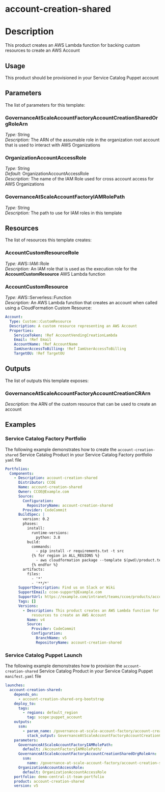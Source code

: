 # account-creation-shared
# Description
This product creates an AWS Lambda function for backing custom resources to create an AWS Account
 
## Usage
This product should be provisioned in your Service Catalog Puppet account

## Parameters
The list of parameters for this template:

### GovernanceAtScaleAccountFactoryAccountCreationSharedOrgRoleArn 
*Type:* String  
*Description:* The ARN of the assumable role in the organization root account that is used to interact with AWS Organizations
### OrganizationAccountAccessRole 
*Type:* String  
*Default:* OrganizationAccountAccessRole  
*Description:* The name of the IAM Role used for cross account access for AWS Organizations
### GovernanceAtScaleAccountFactoryIAMRolePath
*Type:* String  
*Description:* The path to use for IAM roles in this template

## Resources
The list of resources this template creates:

### AccountCustomResourceRole 
*Type:* AWS::IAM::Role  
*Description:* An IAM role that is used as the execution role for the **AccountCustomResource** AWS Lambda function
### AccountCustomResource 
*Type:* AWS::Serverless::Function  
*Description:* An AWS Lambda function that creates an account when called using a CloudFormation Custom Resource:
```yaml
Account:
  Type: Custom::CustomResource
  Description: A custom resource representing an AWS Account
  Properties:
    ServiceToken: !Ref AccountVendingCreationLambda
    Email: !Ref Email
    AccountName: !Ref AccountName
    IamUserAccessToBilling: !Ref IamUserAccessToBilling
    TargetOU: !Ref TargetOU
```
 

## Outputs
The list of outputs this template exposes:

### GovernanceAtScaleAccountFactoryAccountCreationCRArn 
*Description:* the ARN of the custom resource that can be used to create an account
  
## Examples

### Service Catalog Factory Portfolio
The following example demonstrates how to create the `account-creation-shared` Service Catalog Product in your Service Catalog Factory portfolio `yaml` file
```yaml
Portfolios:
  Components:
    - Description: account-creation-shared
      Distributor: CCOE
      Name: account-creation-shared
      Owner: CCOE@Example.com
      Source:
        Configuration:
          RepositoryName: account-creation-shared
        Provider: CodeCommit
      BuildSpec: |
        version: 0.2
        phases:
          install:
            runtime-versions:
              python: 3.8
          build:
            commands:
              - pip install -r requirements.txt -t src
            {% for region in ALL_REGIONS %}
              - aws cloudformation package --template $(pwd)/product.template.yaml --s3-bucket sc-factory-artifacts-${ACCOUNT_ID}-{{ region }} --s3-prefix ${STACK_NAME} --output-template-file product.template-{{ region }}.yaml
            {% endfor %}
        artifacts:
          files:
            - '*'
            - '**/*'
      SupportDescription: Find us on Slack or Wiki
      SupportEmail: ccoe-support@Example.com
      SupportUrl: https://example.com/intranet/teams/ccoe/products/account-factory
      Tags: []
      Versions:
        - Description: This product creates an AWS Lambda function for backing custom 
            resources to create an AWS Account
          Name: v4
          Source:
            Provider: CodeCommit
            Configuration:
              BranchName: v5
              RepositoryName: account-creation-shared
```

### Service Catalog Puppet Launch
The following example demonstrates how to provision the `account-creation-shared` Service Catalog Product in your Service Catalog Puppet `manifest.yaml` file
```yaml
launches:
  account-creation-shared:
    depends_on:
      - account-creation-shared-org-bootstrap
    deploy_to:
      tags:
        - regions: default_region
          tag: scope:puppet_account
    outputs:
      ssm:
        - param_name: /governance-at-scale-account-factory/account-creation-shared/GovernanceAtScaleAccountFactoryAccountCreationCRArn
          stack_output: GovernanceAtScaleAccountFactoryAccountCreationCRArn
    parameters:
      GovernanceAtScaleAccountFactoryIAMRolePath:
        default: /AccountFactoryIAMRolePath/
      GovernanceAtScaleAccountFactoryAccountCreationSharedOrgRoleArn:
        ssm:
          name: /governance-at-scale-account-factory/account-creation-shared-org-bootstrap/GovernanceAtScaleAccountFactoryAccountCreationSharedOrgRoleArn
      OrganizationAccountAccessRole:
        default: OrganizationAccountAccessRole
    portfolio: demo-central-it-team-portfolio
    product: account-creation-shared
    version: v5
```